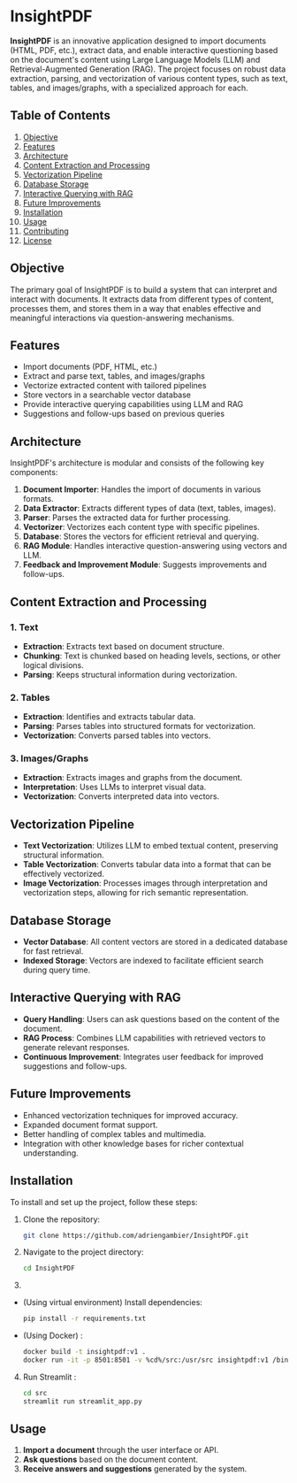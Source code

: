 # InsightPDF

**InsightPDF** is an innovative application designed to import documents (HTML, PDF, etc.), extract data, and enable interactive questioning based on the document's content using Large Language Models (LLM) and Retrieval-Augmented Generation (RAG). The project focuses on robust data extraction, parsing, and vectorization of various content types, such as text, tables, and images/graphs, with a specialized approach for each.

## Table of Contents

1. [Objective](#objective)
2. [Features](#features)
3. [Architecture](#architecture)
4. [Content Extraction and Processing](#content-extraction-and-processing)
5. [Vectorization Pipeline](#vectorization-pipeline)
6. [Database Storage](#database-storage)
7. [Interactive Querying with RAG](#interactive-querying-with-rag)
8. [Future Improvements](#future-improvements)
9. [Installation](#installation)
10. [Usage](#usage)
11. [Contributing](#contributing)
12. [License](#license)

## Objective

The primary goal of InsightPDF is to build a system that can interpret and interact with documents. It extracts data from different types of content, processes them, and stores them in a way that enables effective and meaningful interactions via question-answering mechanisms.

## Features

- Import documents (PDF, HTML, etc.)
- Extract and parse text, tables, and images/graphs
- Vectorize extracted content with tailored pipelines
- Store vectors in a searchable vector database
- Provide interactive querying capabilities using LLM and RAG
- Suggestions and follow-ups based on previous queries

## Architecture

InsightPDF's architecture is modular and consists of the following key components:

1. **Document Importer**: Handles the import of documents in various formats.
2. **Data Extractor**: Extracts different types of data (text, tables, images).
3. **Parser**: Parses the extracted data for further processing.
4. **Vectorizer**: Vectorizes each content type with specific pipelines.
5. **Database**: Stores the vectors for efficient retrieval and querying.
6. **RAG Module**: Handles interactive question-answering using vectors and LLM.
7. **Feedback and Improvement Module**: Suggests improvements and follow-ups.

## Content Extraction and Processing

### 1. Text
- **Extraction**: Extracts text based on document structure.
- **Chunking**: Text is chunked based on heading levels, sections, or other logical divisions.
- **Parsing**: Keeps structural information during vectorization.

### 2. Tables
- **Extraction**: Identifies and extracts tabular data.
- **Parsing**: Parses tables into structured formats for vectorization.
- **Vectorization**: Converts parsed tables into vectors.

### 3. Images/Graphs
- **Extraction**: Extracts images and graphs from the document.
- **Interpretation**: Uses LLMs to interpret visual data.
- **Vectorization**: Converts interpreted data into vectors.

## Vectorization Pipeline

- **Text Vectorization**: Utilizes LLM to embed textual content, preserving structural information.
- **Table Vectorization**: Converts tabular data into a format that can be effectively vectorized.
- **Image Vectorization**: Processes images through interpretation and vectorization steps, allowing for rich semantic representation.

## Database Storage

- **Vector Database**: All content vectors are stored in a dedicated database for fast retrieval.
- **Indexed Storage**: Vectors are indexed to facilitate efficient search during query time.

## Interactive Querying with RAG

- **Query Handling**: Users can ask questions based on the content of the document.
- **RAG Process**: Combines LLM capabilities with retrieved vectors to generate relevant responses.
- **Continuous Improvement**: Integrates user feedback for improved suggestions and follow-ups.

## Future Improvements

- Enhanced vectorization techniques for improved accuracy.
- Expanded document format support.
- Better handling of complex tables and multimedia.
- Integration with other knowledge bases for richer contextual understanding.

## Installation

To install and set up the project, follow these steps:

1. Clone the repository:
   ```bash
   git clone https://github.com/adriengambier/InsightPDF.git
   ```

2. Navigate to the project directory:

   ```bash
   cd InsightPDF
   ```

3.
* (Using virtual environment) Install dependencies:
   ```bash
   pip install -r requirements.txt
   ```
* (Using Docker) :
   ```bash
   docker build -t insightpdf:v1 .
   docker run -it -p 8501:8501 -v %cd%/src:/usr/src insightpdf:v1 /bin/bash
   ```

4. Run Streamlit :
   ```bash
   cd src
   streamlit run streamlit_app.py
   ```

## Usage

1. **Import a document** through the user interface or API.
2. **Ask questions** based on the document content.
3. **Receive answers and suggestions** generated by the system.
